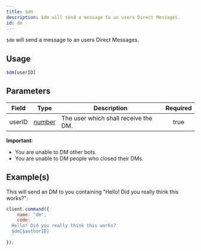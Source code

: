 ```yaml
---
title: $dm
description: $dm will send a message to an users Direct Messages.
id: dm
---
```


`$dm` will send a message to an users Direct Messages.

## Usage

```php
$dm[userID]
```

## Parameters

| Field  | Type                                                                                              | Description                          | Required |
| ------ | ------------------------------------------------------------------------------------------------- | ------------------------------------ | :------: |
| userID | [number](https://developer.mozilla.org/en-US/docs/Web/JavaScript/Reference/Global_Objects/Number) | The user which shall receive the DM. |   true   |

**Important**:

-   You are unable to DM other bots.
-   You are unable to DM people who closed their DMs.

## Example(s)

This will send an DM to you containing "Hello! Did you really think this works?":

```javascript
client.command({
    name: "dm",
    code: `
  Hello! Did you really think this works?
  $dm[$authorID]
  `
});
```
